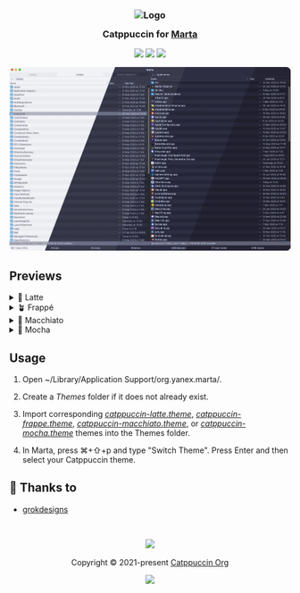<h3 align="center">
	<img src="https://raw.githubusercontent.com/catppuccin/catppuccin/main/assets/logos/exports/1544x1544_circle.png" width="100" alt="Logo"/><br/>
	<img src="https://raw.githubusercontent.com/catppuccin/catppuccin/main/assets/misc/transparent.png" height="30" width="0px"/>
	Catppuccin for <a href="https://marta.sh/">Marta</a>
	<img src="https://raw.githubusercontent.com/catppuccin/catppuccin/main/assets/misc/transparent.png" height="30" width="0px"/>
</h3>

<p align="center">
	<a href="https://github.com/grokdesigns/marta-catppuccin/stargazers"><img src="https://img.shields.io/github/stars/grokdesigns/marta-catppuccin?colorA=363a4f&colorB=b7bdf8&style=for-the-badge"></a>
	<a href="https://github.com/grokdesigns/marta-catppuccin/issues"><img src="https://img.shields.io/github/issues/grokdesigns/marta-catppuccin?colorA=363a4f&colorB=f5a97f&style=for-the-badge"></a>
	<a href="https://github.com/grokdesigns/marta-catppuccin/contributors"><img src="https://img.shields.io/github/contributors/grokdesigns/marta-catppuccin?colorA=363a4f&colorB=a6da95&style=for-the-badge"></a>
</p>

<p align="center">
	<img src="./assets/preview.webp" />
</p>

## Previews

<details>
<summary>🌻 Latte</summary>
	<img src="./assets/latte.webp" />
</details>
<details>
<summary>🪴 Frappé</summary>
	<img src="./assets/frappe.webp" />
</details>
<details>
<summary>🌺 Macchiato</summary>
	<img src="./assets/macchiato.webp" />	
</details>
<details>
<summary>🌿 Mocha</summary>
	<img src="./assets/mocha.webp" />
</details>

## Usage


1. Open ~/Library/Application Support/org.yanex.marta/.

2. Create a *Themes* folder if it does not already exist.

3. Import corresponding *[catppuccin-latte.theme](/output/catppuccin-marta-latte.theme)*, *[catppuccin-frappe.theme](/output/catppuccin-marta-frappe.theme)*, *[catppuccin-macchiato.theme](/output/catppuccin-marta-macchiato.theme)*, or *[catppuccin-mocha.theme](/output/catppuccin-marta-mocha.theme)* themes into the Themes folder.

4. In Marta, press ⌘+⇧+p and type "Switch Theme". Press Enter and then select your Catppuccin theme.


</blockquote>

## 💝 Thanks to

- [grokdesigns](https://github.com/grokdesigns)

&nbsp;

<p align="center">
	<img src="https://raw.githubusercontent.com/catppuccin/catppuccin/main/assets/footers/gray0_ctp_on_line.svg?sanitize=true" />
</p>

<p align="center">
	Copyright &copy; 2021-present <a href="https://github.com/catppuccin" target="_blank">Catppuccin Org</a>
</p>

<p align="center">
	<a href="https://github.com/catppuccin/catppuccin/blob/main/LICENSE"><img src="https://img.shields.io/static/v1.svg?style=for-the-badge&label=License&message=MIT&logoColor=d9e0ee&colorA=363a4f&colorB=b7bdf8"/></a>
</p>
